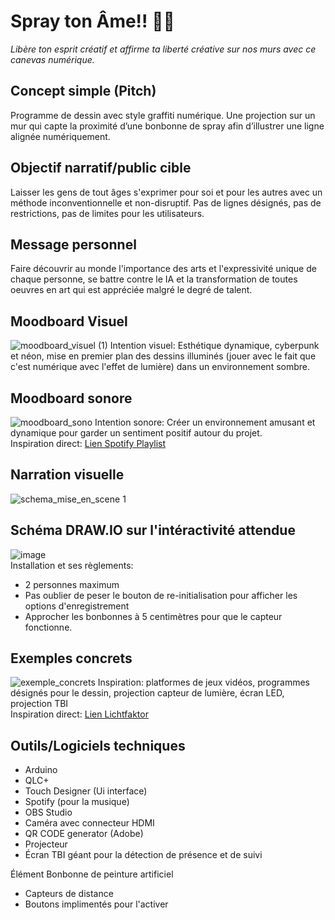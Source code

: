# Spray ton Âme!! :art::boom:
<i>Libère ton esprit créatif et affirme ta liberté créative sur nos murs avec ce canevas numérique.</i>

## Concept simple (Pitch)
Programme de dessin avec style graffiti numérique. Une projection sur un mur qui capte la proximité d’une bonbonne de spray afin d’illustrer une ligne alignée numériquement. 

## Objectif narratif/public cible 
Laisser les gens de tout âges s'exprimer pour soi et pour les autres avec un méthode inconventionnelle et non-disruptif. Pas de lignes désignés, pas de restrictions, pas de limites pour les utilisateurs. 

## Message personnel
Faire découvrir au monde l'importance des arts et l'expressivité unique de chaque personne, se battre contre le IA et la transformation de toutes oeuvres en art qui est appréciée malgré le degré de talent. 

## Moodboard Visuel
![moodboard_visuel (1)](https://github.com/user-attachments/assets/de05b0f3-c3d5-4591-b19e-b4cf11e4c359)
Intention visuel: Esthétique dynamique, cyberpunk et néon, mise en premier plan des dessins illuminés (jouer avec le fait que c'est numérique avec l'effet de lumière) dans un environnement sombre. 

## Moodboard sonore
![moodboard_sono](https://github.com/user-attachments/assets/7fa68336-78b2-4fcb-b4a2-ed76a3680ad2)
Intention sonore: Créer un environnement amusant et dynamique pour garder un sentiment positif autour du projet. </br>
Inspiration direct: [Lien Spotify Playlist]()

## Narration visuelle 
![schema_mise_en_scene 1](https://github.com/user-attachments/assets/938be03a-7034-480c-9dd5-43f1e9982148)

## Schéma DRAW.IO sur l'intéractivité attendue</br>
![image](https://github.com/user-attachments/assets/f0695e04-e1d4-4346-ace2-adbf14962491)</br>
Installation et ses règlements:
- 2 personnes maximum
- Pas oublier de peser le bouton de re-initialisation pour afficher les options d'enregistrement
- Approcher les bonbonnes à 5 centimètres pour que le capteur fonctionne. 

## Exemples concrets 
![exemple_concrets](https://github.com/user-attachments/assets/58a0dbc7-16c8-420a-8d56-3f3b76983f81)
Inspiration: platformes de jeux vidéos, programmes désignés pour le dessin, projection capteur de lumière, écran LED, projection TBI </br>
Inspiration direct: [Lien Lichtfaktor](https://lichtfaktor.com/en/portfolio/luma-paint-interactive-light-graffiti/)

## Outils/Logiciels techniques 
- Arduino
- QLC+
- Touch Designer (Ui interface)
- Spotify (pour la musique)
- OBS Studio
- Caméra avec connecteur HDMI
- QR CODE generator (Adobe)
- Projecteur
- Écran TBI géant pour la détection de présence et de suivi

Élément Bonbonne de peinture artificiel
- Capteurs de distance
- Boutons implimentés pour l'activer
